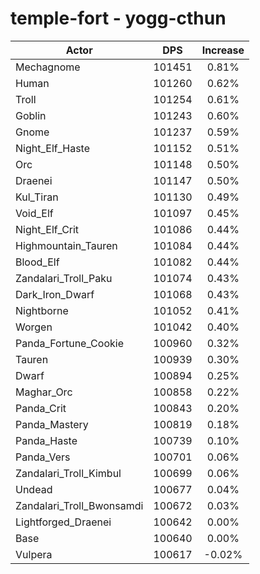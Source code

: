 # temple-fort - yogg-cthun
| Actor | DPS | Increase |
|---|:---:|:---:|
|Mechagnome|101451|0.81%|
|Human|101260|0.62%|
|Troll|101254|0.61%|
|Goblin|101243|0.60%|
|Gnome|101237|0.59%|
|Night_Elf_Haste|101152|0.51%|
|Orc|101148|0.50%|
|Draenei|101147|0.50%|
|Kul_Tiran|101130|0.49%|
|Void_Elf|101097|0.45%|
|Night_Elf_Crit|101086|0.44%|
|Highmountain_Tauren|101084|0.44%|
|Blood_Elf|101082|0.44%|
|Zandalari_Troll_Paku|101074|0.43%|
|Dark_Iron_Dwarf|101068|0.43%|
|Nightborne|101052|0.41%|
|Worgen|101042|0.40%|
|Panda_Fortune_Cookie|100960|0.32%|
|Tauren|100939|0.30%|
|Dwarf|100894|0.25%|
|Maghar_Orc|100858|0.22%|
|Panda_Crit|100843|0.20%|
|Panda_Mastery|100819|0.18%|
|Panda_Haste|100739|0.10%|
|Panda_Vers|100701|0.06%|
|Zandalari_Troll_Kimbul|100699|0.06%|
|Undead|100677|0.04%|
|Zandalari_Troll_Bwonsamdi|100672|0.03%|
|Lightforged_Draenei|100642|0.00%|
|Base|100640|0.00%|
|Vulpera|100617|-0.02%|
